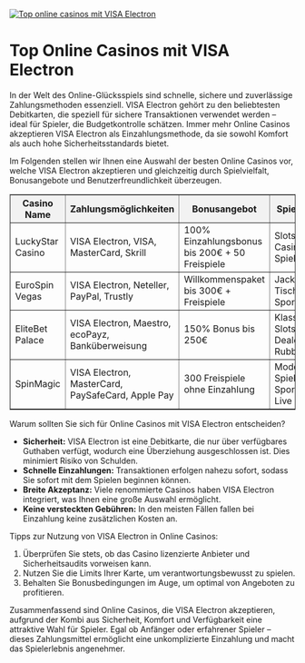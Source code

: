[![Top online casinos mit VISA Electron](https://123-caf.pages.dev/gitsignup.png)](https://vrmoo.ru/Bt82HjjY)

<h1>Top Online Casinos mit VISA Electron</h1> <p>In der Welt des Online-Glücksspiels sind schnelle, sichere und zuverlässige Zahlungsmethoden essenziell. VISA Electron gehört zu den beliebtesten Debitkarten, die speziell für sichere Transaktionen verwendet werden – ideal für Spieler, die Budgetkontrolle schätzen. Immer mehr Online Casinos akzeptieren VISA Electron als Einzahlungsmethode, da sie sowohl Komfort als auch hohe Sicherheitsstandards bietet.</p> <p>Im Folgenden stellen wir Ihnen eine Auswahl der besten Online Casinos vor, welche VISA Electron akzeptieren und gleichzeitig durch Spielvielfalt, Bonusangebote und Benutzerfreundlichkeit überzeugen.</p>  <table border="1" cellpadding="8" cellspacing="0" style="border-collapse: collapse; width: 100%; max-width: 800px;">   <thead>     <tr style="background-color: #f2f2f2;">       <th>Casino Name</th>       <th>Zahlungsmöglichkeiten</th>       <th>Bonusangebot</th>       <th>Spieleauswahl</th>       <th>Besonderheiten</th>     </tr>   </thead>   <tbody>     <tr>       <td>LuckyStar Casino</td>       <td>VISA Electron, VISA, MasterCard, Skrill</td>       <td>100% Einzahlungsbonus bis 200€ + 50 Freispiele</td>       <td>Slots, Live Casino, Poker, Spielautomaten</td>       <td>Mobile App, 24/7 Support</td>     </tr>     <tr>       <td>EuroSpin Vegas</td>       <td>VISA Electron, Neteller, PayPal, Trustly</td>       <td>Willkommenspaket bis 300€ + Freispiele</td>       <td>Jackpot Slots, Tischspiele, Sportwetten</td>       <td>Schnelle Auszahlungen, VIP-Programm</td>     </tr>     <tr>       <td>EliteBet Palace</td>       <td>VISA Electron, Maestro, ecoPayz, Banküberweisung</td>       <td>150% Bonus bis 250€</td>       <td>Klassische Slots, Live Dealer, Rubbellose</td>       <td>Hohe Sicherheitsstandards, SSL-Verschlüsselung</td>     </tr>     <tr>       <td>SpinMagic</td>       <td>VISA Electron, MasterCard, PaySafeCard, Apple Pay</td>       <td>300 Freispiele ohne Einzahlung</td>       <td>Moderne Spielautomaten, Sportwetten, Live Spiele</td>       <td>Innovative Spielsoftware, faire RNG-Spiele</td>     </tr>   </tbody> </table>  <p>Warum sollten Sie sich für Online Casinos mit VISA Electron entscheiden?</p> <ul>   <li><strong>Sicherheit:</strong> VISA Electron ist eine Debitkarte, die nur über verfügbares Guthaben verfügt, wodurch eine Überziehung ausgeschlossen ist. Dies minimiert Risiko von Schulden.</li>   <li><strong>Schnelle Einzahlungen:</strong> Transaktionen erfolgen nahezu sofort, sodass Sie sofort mit dem Spielen beginnen können.</li>   <li><strong>Breite Akzeptanz:</strong> Viele renommierte Casinos haben VISA Electron integriert, was Ihnen eine große Auswahl ermöglicht.</li>   <li><strong>Keine versteckten Gebühren:</strong> In den meisten Fällen fallen bei Einzahlung keine zusätzlichen Kosten an.</li> </ul>  <p>Tipps zur Nutzung von VISA Electron in Online Casinos:</p> <ol>   <li>Überprüfen Sie stets, ob das Casino lizenzierte Anbieter und Sicherheitsaudits vorweisen kann.</li>   <li>Nutzen Sie die Limits Ihrer Karte, um verantwortungsbewusst zu spielen.</li>   <li>Behalten Sie Bonusbedingungen im Auge, um optimal von Angeboten zu profitieren.</li> </ol>  <p>Zusammenfassend sind Online Casinos, die VISA Electron akzeptieren, aufgrund der Kombi aus Sicherheit, Komfort und Verfügbarkeit eine attraktive Wahl für Spieler. Egal ob Anfänger oder erfahrener Spieler – dieses Zahlungsmittel ermöglicht eine unkomplizierte Einzahlung und macht das Spielerlebnis angenehmer.</p>
